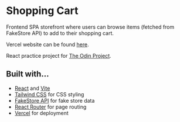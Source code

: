 # Shopping Cart

Frontend SPA storefront where users can browse items (fetched from FakeStore API) to add to their shopping cart.

Vercel website can be found [here](https://odin-shopping.vercel.app/).

React practice project for [The Odin Project](https://www.theodinproject.com/).

## Built with...
- [React](https://react.dev/) and [Vite](https://vitejs.dev/)
- [Tailwind CSS](https://tailwindcss.com/) for CSS styling
- [FakeStore API](https://fakestoreapi.com/) for fake store data
- [React Router](https://reactrouter.com/en/main) for page routing
- [Vercel](https://vercel.com/) for deployment